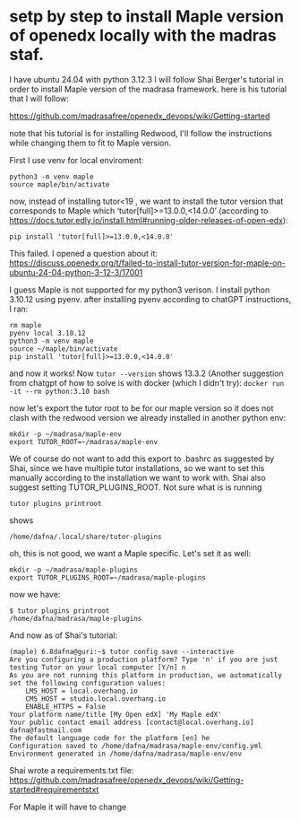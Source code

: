 # setp by step to install Maple version of openedx locally with the madras staf.

I have ubuntu 24.04 with python 3.12.3
I will follow Shai Berger's tutorial in order to install Maple version of the madrasa framework.
here is his tutorial that I will follow:

https://github.com/madrasafree/openedx_devops/wiki/Getting-started

note that his tutorial is for installing Redwood, I'll follow the instructions while changing
them to fit to Maple version.

First I use venv for local enviroment:
```
python3 -m venv maple
source maple/bin/activate
```
now, instead of installing tutor<19 , we want to install the tutor version that corresponds to Maple which  ‘tutor[full]>=13.0.0,<14.0.0’ (according to https://docs.tutor.edly.io/install.html#running-older-releases-of-open-edx):
```
pip install 'tutor[full]>=13.0.0,<14.0.0'
```
This failed. I opened a question about it:
https://discuss.openedx.org/t/failed-to-install-tutor-version-for-maple-on-ubuntu-24-04-python-3-12-3/17001

I guess Maple is not supported for my python3 verison.
I install python 3.10.12 using pyenv.
after installing pyenv according to chatGPT instructions, I ran:
```
rm maple
pyenv local 3.10.12
python3 -m venv maple
source ~/maple/bin/activate
pip install 'tutor[full]>=13.0.0,<14.0.0'
```
and now it works! Now `tutor --version` shows 13.3.2
(Another suggestion from chatgpt of how to solve is with docker (which I didn't try): `docker run -it --rm python:3.10 bash`

now let's export the tutor root to be for our maple version so it does not clash with the
redwood version we already installed in another python env:
```
mkdir -p ~/madrasa/maple-env
export TUTOR_ROOT=~/madrasa/maple-env
```
We of course do not want to add this export to .bashrc as suggested by Shai, since we
have multiple tutor installations, so we want to set this manually according to the 
installation we want to work with.
Shai also suggest setting TUTOR_PLUGINS_ROOT. Not sure what is is
running
```
tutor plugins printroot
```
shows
```
/home/dafna/.local/share/tutor-plugins
```
oh, this is not good, we want a Maple specific. Let's set it as well:
```
mkdir -p ~/madrasa/maple-plugins
export TUTOR_PLUGINS_ROOT=~/madrasa/maple-plugins
```
now we have:
```
$ tutor plugins printroot
/home/dafna/madrasa/maple-plugins
```
And now as of Shai's tutorial:
```
(maple) 6.8dafna@guri:~$ tutor config save --interactive
Are you configuring a production platform? Type 'n' if you are just testing Tutor on your local computer [Y/n] n
As you are not running this platform in production, we automatically set the following configuration values:
    LMS_HOST = local.overhang.io
    CMS_HOST = studio.local.overhang.io
    ENABLE_HTTPS = False
Your platform name/title [My Open edX] 'My Maple edX'
Your public contact email address [contact@local.overhang.io] dafna@fastmail.com
The default language code for the platform [en] he
Configuration saved to /home/dafna/madrasa/maple-env/config.yml
Environment generated in /home/dafna/madrasa/maple-env/env
```
Shai wrote a requirements.txt file:
https://github.com/madrasafree/openedx_devops/wiki/Getting-started#requirementstxt

For Maple it will have to change 










